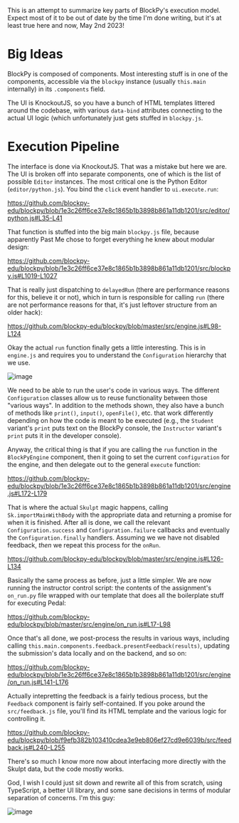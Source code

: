 This is an attempt to summarize key parts of BlockPy's execution model. Expect most of it to be out of date by the time I'm done writing, but it's at least true here and now, May 2nd 2023!

# Big Ideas

BlockPy is composed of components. Most interesting stuff is in one of the components, accessible via the `blockpy` instance (usually `this.main` internally) in its `.components` field.

The UI is KnockoutJS, so you have a bunch of HTML templates littered around the codebase, with various `data-bind` attributes connecting to the actual UI logic (which unfortunately just gets stuffed in `blockpy.js`.

# Execution Pipeline

The interface is done via KnockoutJS. That was a mistake but here we are. The UI is broken off into separate components, one of which is the list of possible `Editor` instances. The most critical one is the Python Editor (`editor/python.js`). You bind the `click` event handler to `ui.execute.run`:

https://github.com/blockpy-edu/blockpy/blob/1e3c26ff6ce37e8c1865b1b3898b861a11db1201/src/editor/python.js#L35-L41

That function is stuffed into the big main `blockpy.js` file, because apparently Past Me chose to forget everything he knew about modular design:

https://github.com/blockpy-edu/blockpy/blob/1e3c26ff6ce37e8c1865b1b3898b861a11db1201/src/blockpy.js#L1019-L1027

That is really just dispatching to `delayedRun` (there are performance reasons for this, believe it or not), which in turn is responsible for calling `run` (there are not performance reasons for that, it's just leftover structure from an older hack):

https://github.com/blockpy-edu/blockpy/blob/master/src/engine.js#L98-L124

Okay the actual `run` function finally gets a little interesting. This is in `engine.js` and requires you to understand the `Configuration` hierarchy that we use.

![image](https://user-images.githubusercontent.com/897227/235737132-08fa2911-1ccb-4ea4-87ba-f9af884cb5b4.png)

We need to be able to run the user's code in various ways. The different `Configuration` classes allow us to reuse functionality between those "various ways". In addition to the methods shown, they also have a bunch of methods like `print()`, `input()`, `openFile()`, etc. that work differently depending on how the code is meant to be executed (e.g., the `Student` variant's `print` puts text on the BlockPy console, the `Instructor` variant's `print` puts it in the developer console).

Anyway, the critical thing is that if you are calling the `run` function in the `BlockPyEngine` component, then it going to set the current `configuration` for the engine, and then delegate out to the general `execute` function:

https://github.com/blockpy-edu/blockpy/blob/1e3c26ff6ce37e8c1865b1b3898b861a11db1201/src/engine.js#L172-L179

That is where the actual `Skulpt` magic happens, calling `Sk.importMainWithBody` with the appropriate data and returning a promise for when it is finished. After all is done, we call the relevant `Configuration.success` and `Configuration.failure` callbacks and eventually the `Configuration.finally` handlers. Assuming we we have not disabled feedback, *then* we repeat this process for the `onRun`.

https://github.com/blockpy-edu/blockpy/blob/master/src/engine.js#L126-L134

Basically the same process as before, just a little simpler. We are now running the instructor control script: the contents of the assignment's `on_run.py` file wrapped with our template that does all the boilerplate stuff for executing Pedal:

https://github.com/blockpy-edu/blockpy/blob/master/src/engine/on_run.js#L17-L98

Once that's all done, we post-process the results in various ways, including calling `this.main.components.feedback.presentFeedback(results)`, updating the submission's data locally and on the backend, and so on:

https://github.com/blockpy-edu/blockpy/blob/1e3c26ff6ce37e8c1865b1b3898b861a11db1201/src/engine/on_run.js#L141-L176

Actually intepretting the feedback is a fairly tedious process, but the `Feedback` component is fairly self-contained. If you poke around the `src/feedback.js` file, you'll find its HTML template and the various logic for controlling it.

https://github.com/blockpy-edu/blockpy/blob/f9efb382b103410cdea3e9eb806ef27cd9e6039b/src/feedback.js#L240-L255

There's so much I know more now about interfacing more directly with the Skulpt data, but the code mostly works.

God, I wish I could just sit down and rewrite all of this from scratch, using TypeScript, a better UI library, and some sane decisions in terms of modular separation of concerns. I'm this guy:

![image](https://user-images.githubusercontent.com/897227/235740346-d950276a-6a9c-4940-a4b6-720d17da0861.png)
